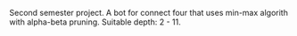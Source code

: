 Second semester project. A bot for connect four that uses min-max algorith with alpha-beta pruning.  Suitable depth: 2 - 11.